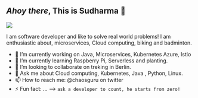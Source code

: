 ## *Ahoy there*, This is Sudharma :wave:
![](/Sudharma/sudharma/blob/master/hello_world+1.png)


   I am software developer and like to solve real world problems! I am enthusiastic about, microservices, Cloud computing, biking and badminton.

- 🔭 I’m currently working on Java, Microservices, Kubernetes Azure, Istio
- 🌱 I’m currently learning Raspberry Pi, Serverless and planting.
- 👯 I’m looking to collaborate on treking in Berlin.
- 💬 Ask me about Cloud computing, Kubernetes, Java , Python, Linux.
- 📫 How to reach me: @chaosguru on twitter
- ⚡ Fun fact: ...
--> `ask a developer to count, he starts from zero!`
